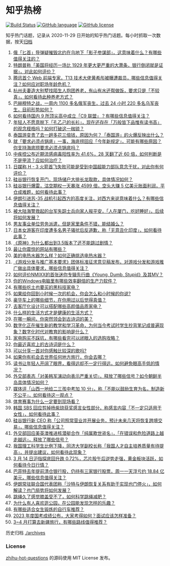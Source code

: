# 知乎热榜
[![Build Status](https://github.com/ToWeLong/zhihu-hot-questions/workflows/CI/badge.svg)](https://github.com/ToWeLong/zhihu-hot-questions/actions)
[![GitHub language](https://img.shields.io/badge/language-golang-orange.svg)](https://golang.org/)
[![GitHub license](https://img.shields.io/github/license/ToWeLong/zhihu-hot-questions)](https://github.com/ToWeLong/zhihu-hot-questions/blob/main/LICENSE)

知乎热门话题，记录从 2020-11-29 日开始的知乎热门话题。每小时抓取一次数据，按天[归档](./archives)

<!-- BEGIN -->

1. [俄「匕首」导弹疑摧毁北约在乌地下「影子参谋部」，这意味着什么？有哪些值得关注的？](https://www.zhihu.com/question/589462297)
1. [特朗普称「美国将经历一场比 1929 年更大更严重的大萧条，银行倒闭就是证据」，对此如何评价？](https://www.zhihu.com/question/589475961)
1. [腾讯首个 Web 前端专家，T13 技术大佬黄希彤被曝遭裁员，哪些信息值得关注？如何应对职场年龄危机？](https://www.zhihu.com/question/589260208)
1. [杭州夫妻造大别墅找陌生人抱团养老，有山有水还帮做饭，要求只是「不较真」，如何看待此种养老方式？](https://www.zhihu.com/question/588442624)
1. [巴赫穆特之战，一周内 1100 多名俄军丧生，过去 24 小时 220 多名乌军丧生，目前形势如何？](https://www.zhihu.com/question/589273202)
1. [如何看待国内 9 所顶尖高中成立「C9 联盟」？有哪些信息值得关注？](https://www.zhihu.com/question/589555014)
1. [年轻人不愿意脱下「孔乙己的长衫」，现在还存在「万般皆下品惟有读书高」的观念桎梏吗？如何打破这一枷锁？](https://www.zhihu.com/question/589085651)
1. [泰国游变贵了去一趟多花三倍钱，原因为何？「泰国游」的火爆反映出什么？](https://www.zhihu.com/question/589465950)
1. [就「要求必须点锅底」一事，海底捞回应「今年新规定」，可能有哪些原因？你支持海底捞要求必须点锅底吗？](https://www.zhihu.com/question/589506419)
1. [中疾控公布近期流感病毒阳性率为 41.6%，28 天翻了近 60 倍，如何判断是不是甲流？应如何治疗？](https://www.zhihu.com/question/589193848)
1. [日媒称 H - 3 火箭首飞失败可能是受到中国超能力部队意念干扰，对此你有何评价？](https://www.zhihu.com/question/589477090)
1. [硅谷银行恢复开门，现场储户大排长龙取款，具体情况如何？](https://www.zhihu.com/question/589454580)
1. [硅谷银行爆雷，沽空期权一天暴涨 4599 倍，空头大赚 5 亿美元账面利润，平仓成难题，如何看待此事？](https://www.zhihu.com/question/588998129)
1. [伊朗引进苏-35 战机引起西方的高度关注，对西方来说意味着什么？有哪些信息值得关注？](https://www.zhihu.com/question/589267060)
1. [被大陆海警救起的台军失踪士兵向家人报平安，「人在厦门，吃好睡好」，后续将如何发展？](https://www.zhihu.com/question/589590740)
1. [男友事业单位劳务派遣，但是家里条件不错，能结婚么？](https://www.zhihu.com/question/585027968)
1. [日本女游客在印度遭多名男子骚扰后反道歉，称「无意丑化印度」，如何看待此事？](https://www.zhihu.com/question/589403687)
1. [《原神》为什么都出到3.5版本了还不能跳过剧情？](https://www.zhihu.com/question/589217712)
1. [最让你震惊的网站有哪些？](https://www.zhihu.com/question/20030360)
1. [美的电热水器怎么样？如何正确挑选电热水器？](https://www.zhihu.com/question/589530200)
1. [《游戏分发与推广基本要求》团体标准征求意见稿发布，对游戏分发和游戏推广做出具体要求，哪些信息值得关注？](https://www.zhihu.com/question/589546582)
1. [如何评价NMIXX的首张迷你专辑先行曲《Young, Dumb, Stupid》及其MV？](https://www.zhihu.com/question/589210410)
1. [你的Windows电脑里有哪些效率翻倍的生产力软件？](https://www.zhihu.com/question/505420046)
1. [有哪些吃土也要买的黑科技家电？](https://www.zhihu.com/question/589319595)
1. [如果给你回到小时候一次的机会，你会怎么和小时候的你说?](https://www.zhihu.com/question/588955588)
1. [豪华车上的哪些细节，在你用过以后觉得真值？](https://www.zhihu.com/question/589591542)
1. [去客厅化设计可以搭配哪些高颜值品质家电？](https://www.zhihu.com/question/589318081)
1. [什么样的生活方式才是健康的生活方式？](https://www.zhihu.com/question/316944049)
1. [在哪一瞬间，你突然领会到古诗词的美？](https://www.zhihu.com/question/588090979)
1. [数字化正在催生新的教学和学习革命，为何当今考试时学生抄背笔记成普遍现象？数字化时代对教育的影响是什么？](https://www.zhihu.com/question/588652807)
1. [家电购买不踩坑，有哪些看完可以闭眼入的选购攻略？](https://www.zhihu.com/question/589316220)
1. [你最近喜欢上的古诗词是什么？](https://www.zhihu.com/question/589488647)
1. [可以分享一首对你感触比较深的歌吗?](https://www.zhihu.com/question/589617035)
1. [如果你有机会去世界任何地方旅行，你会去哪？](https://www.zhihu.com/question/587738449)
1. [读书让年轻人开阔了眼界，看得远却不一定行得远，如何避免眼高手低的情况？](https://www.zhihu.com/question/589085478)
1. [外交部表态「对美韩军演动向表示严重关切」，释放了哪些信号？如今朝鲜半岛具体情况如何？](https://www.zhihu.com/question/589534430)
1. [媒体评「山西一地给二三孩中考加 10 分」，称「不能以鼓励生育为名，制造新不公平」，如何看待这一观点？](https://www.zhihu.com/question/589294273)
1. [体育赛事为什么一定要到现场看？](https://www.zhihu.com/question/589280602)
1. [韩国 SBS 回应剪掉杨紫琼获奖感言女性部分，称感言内容「不一定只适用于女性」，如何看待此事？](https://www.zhihu.com/question/589476846)
1. [硅谷银行新 CEO 称「公司照常营业并开展业务，预计未来几天将恢复跨境交易」，哪些信息值得关注？](https://www.zhihu.com/question/589468519)
1. [外交部回应美英澳推进核潜艇合作「纯属欺世盗名」，「在错误和危险道路上越走越远」，释放了哪些信号？](https://www.zhihu.com/question/589534034)
1. [我国理工科学生比例下降，同济大学副校长称「我国人才自主培养质量有待提高」，并提出建议，如何看待此现象？](https://www.zhihu.com/question/589486697)
1. [3 月 14 日沪指探底回升跌 0.72%，芯片股午后逆势走强，黄金板块活跃，如何看待今日行情？](https://www.zhihu.com/question/589483253)
1. [巴菲特去年提前清仓银行股，仍持有三家银行股票，周一一天浮亏约 18.84 亿美元，哪些信息值得关注？](https://www.zhihu.com/question/589542584)
1. [伊朗常驻联合国代表团称「沙特与伊朗恢复关系有助于实现也门停火」，如何解读？也门局势将如何发展？](https://www.zhihu.com/question/589185071)
1. [跳绳久了感觉膝盖受不了，如何科学跳绳减肥？](https://www.zhihu.com/question/588158791)
1. [为什么有人喜欢逛公园，在公园能发现怎样的乐趣？](https://www.zhihu.com/question/586924609)
1. [有哪些适合女生锻炼的自行车推荐？](https://www.zhihu.com/question/588499383)
1. [2023 年度国考成绩公布，大家考得如何？面试应该怎样准备？](https://www.zhihu.com/question/587283956)
1. [3~4 月打算去新疆旅行，有哪些路线值得推荐？](https://www.zhihu.com/question/586924596)

<!-- END -->

历史归档 [./archives](./archives)


### License
[zhihu-hot-questions](https://github.com/towelong/zhihu-hot-questions) 的源码使用 MIT License 发布。